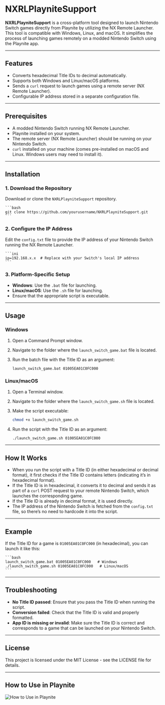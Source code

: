 # NXRLPlayniteSupport

**NXRLPlayniteSupport** is a cross-platform tool designed to launch Nintendo Switch games directly from Playnite by utilizing the NX Remote Launcher. This tool is compatible with Windows, Linux, and macOS. It simplifies the process of launching games remotely on a modded Nintendo Switch using the Playnite app.

---

## Features

- Converts hexadecimal Title IDs to decimal automatically.
- Supports both Windows and Linux/macOS platforms.
- Sends a `curl` request to launch games using a remote server (NX Remote Launcher).
- Configurable IP address stored in a separate configuration file.

---

## Prerequisites

- A modded Nintendo Switch running NX Remote Launcher.
- Playnite installed on your system.
- The remote server (NX Remote Launcher) should be running on your Nintendo Switch.
- `curl` installed on your machine (comes pre-installed on macOS and Linux. Windows users may need to install it).

---

## Installation

### 1. Download the Repository

Download or clone the `NXRLPlayniteSupport` repository.

    ```bash
    git clone https://github.com/yourusername/NXRLPlayniteSupport.git
    ```

### 2. Configure the IP Address

Edit the `config.txt` file to provide the IP address of your Nintendo Switch running the NX Remote Launcher.

    ```ini
    ip=192.168.x.x  # Replace with your Switch's local IP address
    ```

### 3. Platform-Specific Setup

- **Windows**: Use the `.bat` file for launching.
- **Linux/macOS**: Use the `.sh` file for launching.
- Ensure that the appropriate script is executable.

---

## Usage

### Windows

1. Open a Command Prompt window.  
2. Navigate to the folder where the `launch_switch_game.bat` file is located.  
3. Run the batch file with the Title ID as an argument:

    ```bash
    launch_switch_game.bat 01005EA01C0FC000
    ```

### Linux/macOS

1. Open a Terminal window.  
2. Navigate to the folder where the `launch_switch_game.sh` file is located.  
3. Make the script executable:

    ```bash
    chmod +x launch_switch_game.sh
    ```

4. Run the script with the Title ID as an argument:

    ```bash
    ./launch_switch_game.sh 01005EA01C0FC000
    ```

---

## How It Works

- When you run the script with a Title ID (in either hexadecimal or decimal format), it first checks if the Title ID contains letters (indicating it’s in hexadecimal format).
- If the Title ID is in hexadecimal, it converts it to decimal and sends it as part of a `curl` POST request to your remote Nintendo Switch, which launches the corresponding game.
- If the Title ID is already in decimal format, it is used directly.
- The IP address of the Nintendo Switch is fetched from the `config.txt` file, so there’s no need to hardcode it into the script.

---

## Example

If the Title ID for a game is `01005EA01C0FC000` (in hexadecimal), you can launch it like this:

    ```bash
    launch_switch_game.bat 01005EA01C0FC000   # Windows
    ./launch_switch_game.sh 01005EA01C0FC000   # Linux/macOS
    ```

---

## Troubleshooting

- **No Title ID passed**: Ensure that you pass the Title ID when running the script.
- **Conversion failed**: Check that the Title ID is valid and properly formatted.
- **App ID is missing or invalid**: Make sure the Title ID is correct and corresponds to a game that can be launched on your Nintendo Switch.

---

## License

This project is licensed under the MIT License - see the LICENSE file for details.

---

## How to Use in Playnite

![How to Use in Playnite](https://i.ibb.co/m5GbJBRy/image.png)
